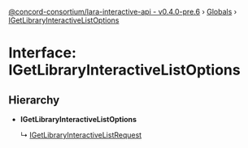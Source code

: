 [@concord-consortium/lara-interactive-api - v0.4.0-pre.6](../README.md) › [Globals](../globals.md) › [IGetLibraryInteractiveListOptions](igetlibraryinteractivelistoptions.md)

# Interface: IGetLibraryInteractiveListOptions

## Hierarchy

* **IGetLibraryInteractiveListOptions**

  ↳ [IGetLibraryInteractiveListRequest](igetlibraryinteractivelistrequest.md)

